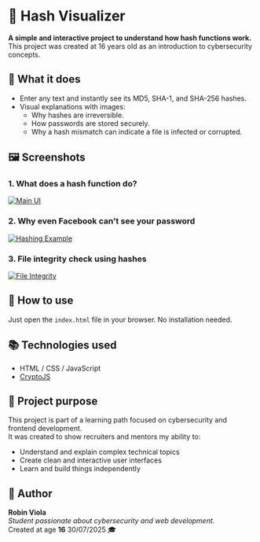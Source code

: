 # 🔐 Hash Visualizer

**A simple and interactive project to understand how hash functions work.**  
This project was created at 16 years old as an introduction to cybersecurity concepts.

## 🧠 What it does

- Enter any text and instantly see its MD5, SHA-1, and SHA-256 hashes.
- Visual explanations with images:
  - Why hashes are irreversible.
  - How passwords are stored securely.
  - Why a hash mismatch can indicate a file is infected or corrupted.

## 🖼️ Screenshots

### 1. What does a hash function do?
[![Main UI](https://i.ibb.co/jkd5mPPP/Sans-titre-1.png)](https://ibb.co/1fCtWmQv)

### 2. Why even Facebook can't see your password 
[![Hashing Example]([https://i.ibb.co/zWMDqdZm/HASH2.png)](https://ibb.co/HfH13GLy)

### 3. File integrity check using hashes  
[![File Integrity](https://i.ibb.co/zWMDqdZm/HASH2.png)](https://i.ibb.co/zWMDqdZm/HASH2.png)

## 🚀 How to use

Just open the `index.html` file in your browser. No installation needed.

## 📚 Technologies used

- HTML / CSS / JavaScript
- [CryptoJS](https://github.com/brix/crypto-js)

## 📁 Project purpose

This project is part of a learning path focused on cybersecurity and frontend development.  
It was created to show recruiters and mentors my ability to:
- Understand and explain complex technical topics
- Create clean and interactive user interfaces
- Learn and build things independently

## 👤 Author

**Robin Viola**  
_Student passionate about cybersecurity and web development._  
Created at age **16** 30/07/2025 🎓  
